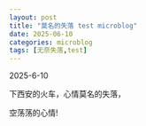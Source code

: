 ```yaml
---
layout: post
title: "莫名的失落 test microblog"
date: 2025-06-10
categories: microblog
tags: [无奈失落,test]
---
```


2025-6-10 

下西安的火车，心情莫名的失落，

空荡荡的心情!
